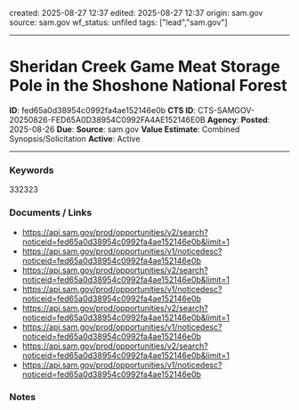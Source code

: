 created: 2025-08-27 12:37
edited: 2025-08-27 12:37
origin: sam.gov
source: sam.gov
wf_status: unfiled
tags: ["lead","sam.gov"]

---

# Sheridan Creek Game Meat Storage Pole in the Shoshone National Forest

**ID**: fed65a0d38954c0992fa4ae152146e0b
**CTS ID**: CTS-SAMGOV-20250826-FED65A0D38954C0992FA4AE152146E0B
**Agency**: 
**Posted**: 2025-08-26
**Due**: 
**Source**: sam.gov
**Value Estimate**: Combined Synopsis/Solicitation
**Active**: Active

---

### Keywords
332323

### Documents / Links
- <https://api.sam.gov/prod/opportunities/v2/search?noticeid=fed65a0d38954c0992fa4ae152146e0b&limit=1>
- <https://api.sam.gov/prod/opportunities/v1/noticedesc?noticeid=fed65a0d38954c0992fa4ae152146e0b>
- <https://api.sam.gov/prod/opportunities/v2/search?noticeid=fed65a0d38954c0992fa4ae152146e0b&limit=1>
- <https://api.sam.gov/prod/opportunities/v1/noticedesc?noticeid=fed65a0d38954c0992fa4ae152146e0b>
- <https://api.sam.gov/prod/opportunities/v2/search?noticeid=fed65a0d38954c0992fa4ae152146e0b&limit=1>
- <https://api.sam.gov/prod/opportunities/v1/noticedesc?noticeid=fed65a0d38954c0992fa4ae152146e0b>
- <https://api.sam.gov/prod/opportunities/v2/search?noticeid=fed65a0d38954c0992fa4ae152146e0b&limit=1>
- <https://api.sam.gov/prod/opportunities/v1/noticedesc?noticeid=fed65a0d38954c0992fa4ae152146e0b>

### Notes

